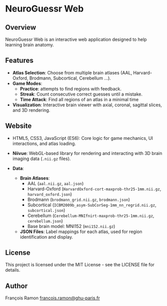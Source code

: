 # NeuroGuessr Web

## Overview

NeuroGuessr Web is an interactive web application designed to help learning brain anatomy. 

## Features

- **Atlas Selection**: Choose from multiple brain atlases (AAL, Harvard-Oxford, Brodmann, Subcortical, Cerebellum ...).
- **Game Modes**:
  - **Practice**: attempts to find regions with feedback.
  - **Streak**: Count consecutive correct guesses until a mistake.
  - **Time Attack**: Find all regions of an atlas in a minimal time
- **Visualization**: Interactive brain viewer with axial, coronal, sagittal slices, and 3D rendering.


## Website

  - HTML5, CSS3, JavaScript (ES6): Core logic for game mechanics, UI interactions, and atlas loading.
  - **Niivue**: WebGL-based library for rendering and interacting with 3D brain imaging data (`.nii.gz` files).

- **Data**:
  - **Brain Atlases**:
    - AAL (`aal.nii.gz`, `aal.json`)
    - Harvard-Oxford (`HarvardOxford-cort-maxprob-thr25-1mm.nii.gz`, `harvard_oxford.json`)
    - Brodmann (`brodmann_grid.nii.gz`, `brodmann.json`)
    - Subcortical (`ICBM2009b_asym-SubCorSeg-1mm_nn_regrid.nii.gz`, `subcortical.json`)
    - Cerebellum (`Cerebellum-MNIfnirt-maxprob-thr25-1mm.nii.gz`, `cerebellum.json`)
    - Base brain model: MNI152 (`mni152.nii.gz`)
  - **JSON Files**: Label mappings for each atlas, used for region identification and display.


## License

This project is licensed under the MIT License - see the LICENSE file for details.

## Author 
François Ramon
francois.ramon@ghu-paris.fr 
